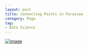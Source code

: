 ```yaml
---
layout: post
title: Connecting Points in Paraview
category: Pega
tag:
- Data Science
---
```





[![image](https://jehyunlee.github.io/thumbnails/Python-DS/18_pv_01.png)](https://jehyunlee.github.io/2020/07/02/Python-DS-18-pv_bond/)